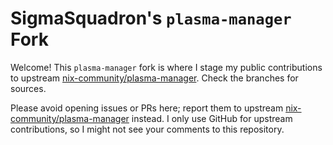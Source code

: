 # SigmaSquadron's `plasma-manager` Fork

Welcome! This `plasma-manager` fork is where I stage my public contributions to upstream [nix-community/plasma-manager](https://github.com/nix-community/plasma-manager). Check the branches for sources.

Please avoid opening issues or PRs here; report them to upstream [nix-community/plasma-manager](https://github.com/nix-community/plasma-manager) instead. I only use GitHub for upstream contributions, so I might not see your comments to this repository.
